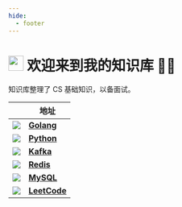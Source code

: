 ```yaml
---
hide:
  - footer
---
```


# <img src="https://fonts.gstatic.com/s/e/notoemoji/latest/1f60e/512.gif" width="30"/> 欢迎来到我的知识库 👏🏻

知识库整理了 CS 基础知识，以备面试。

|                                                                        | 地址                          |
| ---------------------------------------------------------------------- | ----------------------------- |
| ![](https://go-skill-icons.vercel.app/api/icons?i=go&theme=dark)       | [**Golang**](golang/index.md) |
| ![](https://go-skill-icons.vercel.app/api/icons?i=python&theme=dark)   | [**Python**](python/index.md) |
| ![](https://go-skill-icons.vercel.app/api/icons?i=kafka&theme=dark)    | [**Kafka**](kafka/index.md)   |
| ![](https://go-skill-icons.vercel.app/api/icons?i=redis&theme=dark)    | [**Redis**](redis/index.md)   |
| ![](https://go-skill-icons.vercel.app/api/icons?i=mysql&theme=dark)    | [**MySQL**](mysql/index.md)   |
| ![](https://go-skill-icons.vercel.app/api/icons?i=leetcode&theme=dark) | [**LeetCode**](leetcode/2.md) |
